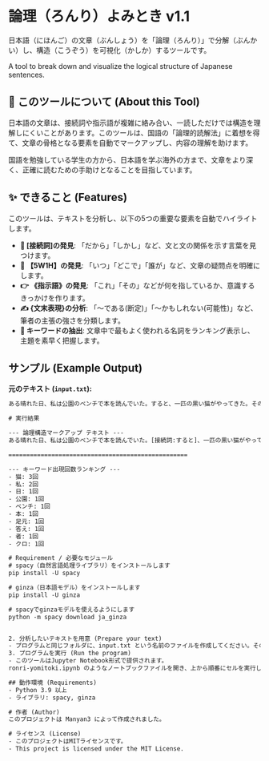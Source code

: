 # 論理（ろんり）よみとき v1.1

日本語（にほんご）の文章（ぶんしょう）を「論理（ろんり）」で分解（ぶんかい）し、構造（こうぞう）を可視化（かしか）するツールです。

A tool to break down and visualize the logical structure of Japanese sentences.

## 📖 このツールについて (About this Tool)

日本語の文章は、接続詞や指示語が複雑に絡み合い、一読しただけでは構造を理解しにくいことがあります。このツールは、国語の「論理的読解法」に着想を得て、文章の骨格となる要素を自動でマークアップし、内容の理解を助けます。

国語を勉強している学生の方から、日本語を学ぶ海外の方まで、文章をより深く、正確に読むための手助けとなることを目指しています。

## ✨ できること (Features)

このツールは、テキストを分析し、以下の5つの重要な要素を自動でハイライトします。

*   **🔗 [接続詞]の発見**: 「だから」「しかし」など、文と文の関係を示す言葉を見つけます。
*   **🤔 【5W1H】の発見**: 「いつ」「どこで」「誰が」など、文章の疑問点を明確にします。
*   **👉 《指示語》の発見**: 「これ」「その」などが何を指しているか、意識するきっかけを作ります。
*   **✍️ {文末表現}の分析**: 「〜である(断定)」「〜かもしれない(可能性)」など、筆者の主張の強さを分類します。
*   **🔑 キーワードの抽出**: 文章中で最もよく使われる名詞をランキング表示し、主題を素早く把握します。

## サンプル (Example Output)

**元のテキスト (`input.txt`):**
```txt
ある晴れた日、私は公園のベンチで本を読んでいた。すると、一匹の黒い猫がやってきた。その猫は、なぜか私の足元で丸くなった。この猫はどこから来たのだろうか。しかし、その答えを知る者は誰もいなかった。だから、私はその猫を「クロ」と名付け、一緒に暮らすことに決めたのである。

# 実行結果

--- 論理構造マークアップ テキスト ---
ある晴れた日、私は公園のベンチで本を読んでいた。[接続詞:すると]、一匹の黒い猫がやってきた。《指示語:その》猫は、【5W1H:なぜ】か私の足元で丸くなった。《指示語:この》猫は【5W1H:どこ】から来たの{文末(疑問/提案):だろうか}。[接続詞:しかし]、《指示語:その》答えを知る者は誰もいなかった。[接続詞:だから]、私は《指示語:その》猫を「クロ」と名付け、一緒に暮らすことに決め{文末(断定):たのである}。

==================================================

--- キーワード出現回数ランキング ---
- 猫: 3回
- 私: 2回
- 日: 1回
- 公園: 1回
- ベンチ: 1回
- 本: 1回
- 足元: 1回
- 答え: 1回
- 者: 1回
- クロ: 1回

# Requirement / 必要なモジュール
# spacy（自然言語処理ライブラリ）をインストールします
pip install -U spacy

# ginza（日本語モデル）をインストールします
pip install -U ginza

# spacyでginzaモデルを使えるようにします
python -m spacy download ja_ginza


2. 分析したいテキストを用意 (Prepare your text)
- プログラムと同じフォルダに、input.txt という名前のファイルを作成してください。そのファイルの中に、分析したい日本語の文章を保存します。
3. プログラムを実行 (Run the program)
- このツールはJupyter Notebook形式で提供されます。
ronri-yomitoki.ipynb のようなノートブックファイルを開き、上から順番にセルを実行してください。

## 動作環境 (Requirements)
- Python 3.9 以上
- ライブラリ: spacy, ginza

# 作者 (Author)
このプロジェクトは Manyan3 によって作成されました。

# ライセンス (License)
- このプロジェクトはMITライセンスです。
- This project is licensed under the MIT License.

